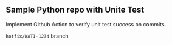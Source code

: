 ## Sample Python repo with Unite Test
Implement Github Action to verify unit test success on commits.


`hotfix/WATI-1234` branch